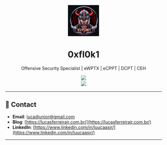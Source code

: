<div align="center">
</div>
<div align="center">
  <img width="100" src="/0xfl0k1.jpg" alt="Profile Picture" />
</div>


<div align="center">
  <h1 align="center">0xfl0k1</h1>
  <p align="center">Offensive Security Specialist | eWPTX | eCPPT | DCPT | CEH</p>
</div>


<div align="center">
  <img src="https://github-readme-stats-sigma-five.vercel.app/api?username=0xfl0k1&show_icons=true&theme=tokyonight&hide_border=true" />
</div>

<div align="center">
  <img src="https://github-readme-stats-sigma-five.vercel.app/api/top-langs/?username=0xfl0k1&theme=tokyonight&hide_border=true" />
</div>

---

## 💬 Contact
- **Email**: [lucadjunior@gmail.com](lucadjunior@gmail.com)
- **Blog**: [https://lucasferreirajr.com.br/](https://lucasferreirajr.com.br/)
- **LinkedIn**: [https://www.linkedin.com/in/luucaasjr/](https://www.linkedin.com/in/luucaasjr/)




---

<div align="center">

</div>
